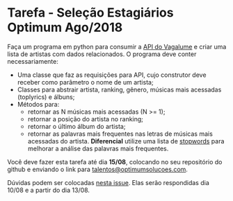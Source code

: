 # Tarefa - Seleção Estagiários Optimum Ago/2018

Faça um programa em python para consumir a [API do Vagalume](https://api.vagalume.com.br) e criar uma lista de artistas com dados relacionados. O programa deve conter necessariamente:
- Uma classe que faz as requisições para API, cujo construtor deve receber como parâmetro o nome de um artista;
- Classes para abstrair artista, ranking, gênero, músicas mais acessadas (toplyrics) e álbuns;
- Métodos para:
  - retornar as N músicas mais acessadas (N >= 1);
  - retornar a posição do artista no ranking;
  - retornar o último álbum do artista;
  - retornar as palavras mais frequentes nas letras de músicas mais acessadas do artista. **Diferencial** utilize uma lista de [stopwords](https://en.wikipedia.org/wiki/Stop_words) para melhorar a análise das palavras mais frequentes.
  
  
Você deve fazer esta tarefa até dia **15/08**, colocando no seu repositório do github e enviando o link para talentos@optimumsolucoes.com.

Dúvidas podem ser colocadas [nesta issue](https://github.com/robosoptimum/estagio_coleta_2018_08/issues/1). Elas serão respondidas dia 10/08 e a partir do dia 13/08.

